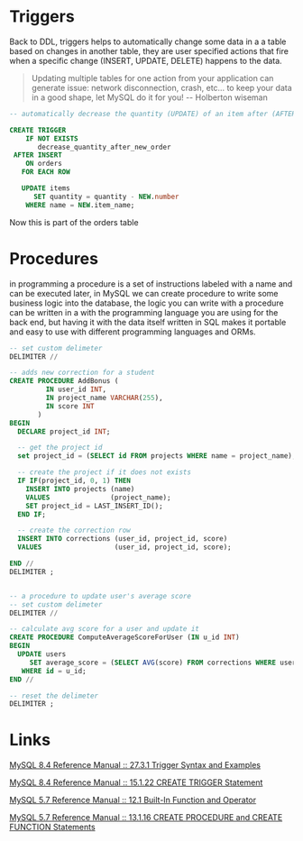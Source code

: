 # Triggers
Back to DDL, triggers helps to automatically change some data in a a table based on changes in another table, they are user specified actions that fire when a specific change (INSERT, UPDATE, DELETE) happens to the data.


> Updating multiple tables for one action from your application can generate issue: network disconnection, crash, etc… to keep your data in a good shape, let MySQL do it for you!
> -- Holberton wiseman


```sql
-- automatically decrease the quantity (UPDATE) of an item after (AFTER) adding (INSERT) a new order

CREATE TRIGGER
    IF NOT EXISTS
       decrease_quantity_after_new_order
 AFTER INSERT
    ON orders
   FOR EACH ROW

   UPDATE items
      SET quantity = quantity - NEW.number
    WHERE name = NEW.item_name;
```

Now this is part of the orders table


# Procedures
in programming a procedure is a set of instructions labeled with a name and can be executed later, in MySQL we can create procedure to write some business logic into the database, the logic you can write with a procedure can be written in a with the programming language you are using for the back end, but having it with the data itself written in SQL makes it portable and easy to use with different programming languages and ORMs.

```sql
-- set custom delimeter
DELIMITER //

-- adds new correction for a student
CREATE PROCEDURE AddBonus (
         IN user_id INT,
         IN project_name VARCHAR(255),
         IN score INT
       )
BEGIN
  DECLARE project_id INT;

  -- get the project id
  set project_id = (SELECT id FROM projects WHERE name = project_name);

  -- create the project if it does not exists
  IF IF(project_id, 0, 1) THEN
    INSERT INTO projects (name)
    VALUES               (project_name);
    SET project_id = LAST_INSERT_ID();
  END IF;

  -- create the correction row
  INSERT INTO corrections (user_id, project_id, score)
  VALUES                  (user_id, project_id, score);

END //
DELIMITER ;


-- a procedure to update user's average score
-- set custom delimeter
DELIMITER //

-- calculate avg score for a user and update it
CREATE PROCEDURE ComputeAverageScoreForUser (IN u_id INT)
BEGIN
  UPDATE users
     SET average_score = (SELECT AVG(score) FROM corrections WHERE user_id = u_id)
   WHERE id = u_id;
END //

-- reset the delimeter
DELIMITER ;
```

# Links

[MySQL 8.4 Reference Manual :: 27.3.1 Trigger Syntax and Examples](https://dev.mysql.com/doc/refman/8.4/en/trigger-syntax.html)

[MySQL 8.4 Reference Manual :: 15.1.22 CREATE TRIGGER Statement](https://dev.mysql.com/doc/refman/8.4/en/create-trigger.html)

[MySQL 5.7 Reference Manual :: 12.1 Built-In Function and Operator](https://dev.mysql.com/doc/refman/5.7/en/built-in-function-reference.html)

[MySQL 5.7 Reference Manual :: 13.1.16 CREATE PROCEDURE and CREATE FUNCTION Statements](https://dev.mysql.com/doc/refman/5.7/en/create-procedure.html)

